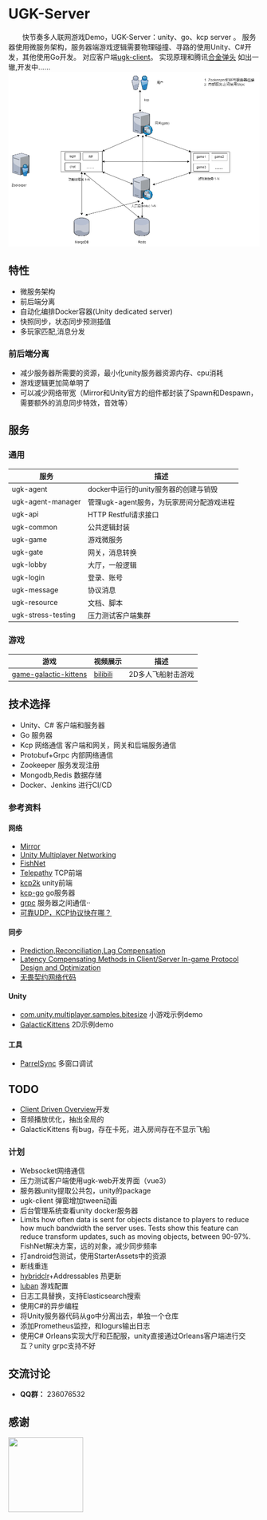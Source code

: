 # UGK-Server

&emsp;&emsp;快节奏多人联网游戏Demo，UGK-Server：unity、go、kcp server 。
服务器使用微服务架构，服务器端游戏逻辑需要物理碰撞、寻路的使用Unity、C#开发，其他使用Go开发。
对应客户端[ugk-client](https://github.com/jzyong/ugk-client)。
实现原理和腾讯[合金弹头](https://www.bilibili.com/video/BV1we411r757/?share_source=copy_web&vd_source=607b72b5d6040b90ae9daf87e9518f3b)
如出一辙,开发中......
![ugk-architecture](ugk-resource/img/ugk_architecture.png)

## 特性

* 微服务架构
* 前后端分离
* 自动化编排Docker容器(Unity dedicated server)
* 快照同步，状态同步预测插值
* 多玩家匹配,消息分发

### 前后端分离

* 减少服务器所需要的资源，最小化unity服务器资源内存、cpu消耗
* 游戏逻辑更加简单明了
* 可以减少网络带宽（Mirror和Unity官方的组件都封装了Spawn和Despawn，需要额外的消息同步特效，音效等）

## 服务

### 通用

| 服务	                | 描述                        |
|--------------------|---------------------------|
| ugk-agent          | docker中运行的unity服务器的创建与销毁  |
| ugk-agent-manager  | 管理ugk-agent服务，为玩家房间分配游戏进程 |
| ugk-api            | HTTP Restful请求接口          |
| ugk-common         | 公共逻辑封装                    |
| ugk-game           | 游戏微服务                     |
| ugk-gate           | 网关，消息转换                   |
| ugk-lobby          | 大厅，一般逻辑                   |
| ugk-login          | 登录、账号                     |
| ugk-message        | 协议消息                      |
| ugk-resource       | 文档、脚本                     |
| ugk-stress-testing | 压力测试客户端集群                 |

### 游戏

| 游戏	                                                               | 视频展示                                                                                                | 描述         |
|-------------------------------------------------------------------|-----------------------------------------------------------------------------------------------------|------------|
| [game-galactic-kittens](ugk-game/game-galactic-kittens/README.md) | [bilibili](https://www.bilibili.com/video/BV1EG41167Vd/?vd_source=9a3221975d2950e2658876aa87a7f57e) | 2D多人飞船射击游戏 |

## 技术选择

* Unity、C# 客户端和服务器
* Go 服务器
* Kcp 网络通信 客户端和网关，网关和后端服务通信
* Protobuf+Grpc 内部网络通信
* Zookeeper 服务发现注册
* Mongodb,Redis 数据存储
* Docker、Jenkins 进行CI/CD

### 参考资料

#### 网络

* [Mirror](https://github.com/MirrorNetworking/Mirror)
* [Unity Multiplayer Networking](https://github.com/Unity-Technologies/com.unity.netcode.gameobjects)
* [FishNet](https://github.com/FirstGearGames/FishNet/)
* [Telepathy](https://github.com/vis2k/Telepathy) TCP前端
* [kcp2k](https://github.com/vis2k/kcp2k) unity前端
* [kcp-go](https://github.com/xtaci/kcp-go) go服务器
* [grpc](https://grpc.io/) 服务器之间通信··
* [可靠UDP，KCP协议快在哪？](https://wetest.qq.com/lab/view/391.html)

#### 同步

* [Prediction,Reconciliation,Lag Compensation](https://www.gabrielgambetta.com/client-server-game-architecture.html)
* [Latency Compensating Methods in Client/Server In-game Protocol Design and Optimization](https://developer.valvesoftware.com/wiki/Latency_Compensating_Methods_in_Client/Server_In-game_Protocol_Design_and_Optimization)
* [无畏契约网络代码](https://technology.riotgames.com/news/peeking-valorants-netcode)

#### Unity

* [com.unity.multiplayer.samples.bitesize](https://github.com/Unity-Technologies/com.unity.multiplayer.samples.bitesize)
  小游戏示例demo
* [GalacticKittens](https://github.com/UnityTechnologies/GalacticKittens) 2D示例demo

#### 工具

* [ParrelSync](https://github.com/VeriorPies/ParrelSync) 多窗口调试

## TODO

* [Client Driven Overview]((https://github.com/Unity-Technologies/com.unity.multiplayer.samples.bitesize))开发
* 音频播放优化，抽出全局的
* GalacticKittens 有bug，存在卡死，进入房间存在不显示飞船

### 计划

* Websocket网络通信
* 压力测试客户端使用ugk-web开发界面（vue3）
* 服务器unity提取公共包，unity的package
* ugk-client 弹窗增加tween动画
* 后台管理系统查看unity docker服务器
* Limits how often data is sent for objects distance to players to reduce how much bandwidth the server uses. Tests show
  this feature can reduce transform updates, such as moving objects, between 90-97%. FishNet解决方案，远的对象，减少同步频率
* 打android包测试，使用StarterAssets中的资源
* 断线重连
* [hybridclr](https://github.com/focus-creative-games/hybridclr)+Addressables 热更新
* [luban](https://github.com/focus-creative-games/luban) 游戏配置
* 日志工具替换，支持Elasticsearch搜索
* 使用C#的异步编程
* 将Unity服务器代码从go中分离出去，单独一个仓库
* 添加Prometheus监控，和logurs输出日志
* 使用C# Orleans实现大厅和匹配服，unity直接通过Orleans客户端进行交互？unity grpc支持不好


交流讨论
---------

* **QQ群：** 236076532

感谢
---------
<img src="https://resources.jetbrains.com/storage/products/company/brand/logos/jb_beam.png" width = "150" height = "150" div align=left />

